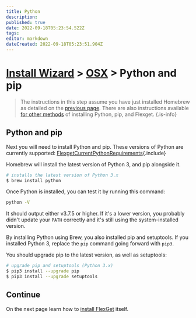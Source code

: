 ```yaml
---
title: Python
description: 
published: true
date: 2022-09-18T05:23:54.522Z
tags: 
editor: markdown
dateCreated: 2022-09-18T05:23:51.904Z
---
```


# [Install Wizard](/InstallWizard) > [OSX](/InstallWizard/OSX) > Python and pip

> The instructions in this step assume you have just installed Homebrew as detailed on the <a href="/InstallWizard/OSX">previous page</a>. There are also instructions available <a href="/InstallWizard/OSX/OtherMethods">for other methods</a> of installing Python, pip, and Flexget.
{.is-info}

## Python and pip
Next you will need to install Python and pip. These versions of Python are currently supported:
[FlexgetCurrentPythonRequirements](/Includes/FlexgetCurrentPythonRequirements){.include}


Homebrew will install the latest version of Python 3, and pip alongside it.

```bash
# installs the latest version of Python 3.x
$ brew install python
```

Once Python is installed, you can test it by running this command:
```bash
python -V
```
It should output either v3.7.5 or higher. If it's a lower version, you probably didn't update your `PATH` correctly and it's still using the system-installed version.

By installing Python using Brew, you also installed pip and setuptools. If you installed Python 3, replace the `pip` command going forward with `pip3`.

You should upgrade pip to the latest version, as well as setuptools:
```bash
# upgrade pip and setuptools (Python 3.x)
$ pip3 install --upgrade pip
$ pip3 install --upgrade setuptools
```

## Continue

On the next page learn how to [install FlexGet](/InstallWizard/OSX/Flexget) itself.